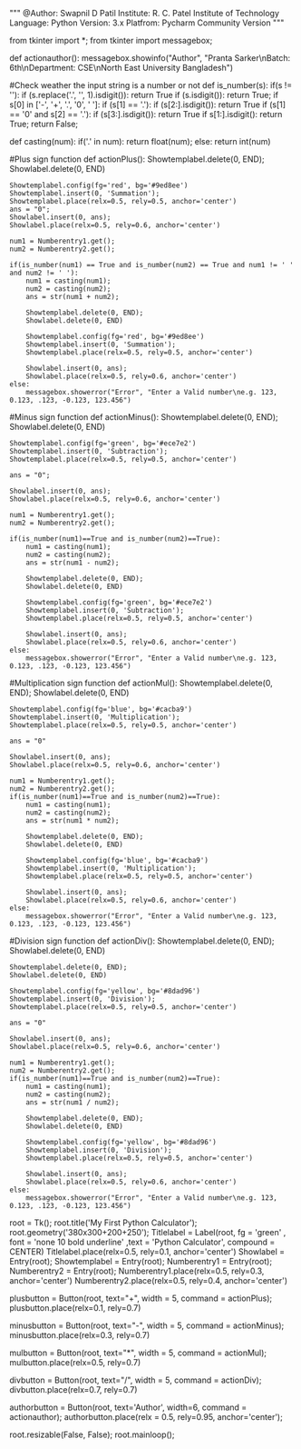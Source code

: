 """
@Author: Swapnil D Patil
Institute: R. C. Patel Institute of Technology
Language: Python
Version: 3.x
Platfrom: Pycharm Community Version
"""


from tkinter import *;
from tkinter import messagebox;

def actionauthor():
    messagebox.showinfo("Author", "Pranta Sarker\nBatch: 6th\nDepartment: CSE\nNorth East University Bangladesh")

#Check weather the input string is a number or not
def is_number(s):
    if(s != ''):
        if (s.replace('.', '', 1).isdigit()):
            return True
        if (s.isdigit()):
            return True;
        if s[0] in ['-', '+', '.', '0', ' ']:
            if (s[1] == '.'):
                if (s[2:].isdigit()):
                    return True
            if (s[1] == '0' and s[2] == '.'):
                if (s[3:].isdigit()):
                    return True
            if s[1:].isdigit():
                return True;
        return False;

def casting(num):
    if('.' in num):
        return float(num);
    else:
        return int(num)


#Plus sign function
def actionPlus():
    Showtemplabel.delete(0, END);
    Showlabel.delete(0, END)

    Showtemplabel.config(fg='red', bg='#9ed8ee')
    Showtemplabel.insert(0, 'Summation');
    Showtemplabel.place(relx=0.5, rely=0.5, anchor='center')
    ans = "0";
    Showlabel.insert(0, ans);
    Showlabel.place(relx=0.5, rely=0.6, anchor='center')

    num1 = Numberentry1.get();
    num2 = Numberentry2.get();

    if(is_number(num1) == True and is_number(num2) == True and num1 != ' ' and num2 != ' '):
        num1 = casting(num1);
        num2 = casting(num2);
        ans = str(num1 + num2);

        Showtemplabel.delete(0, END);
        Showlabel.delete(0, END)

        Showtemplabel.config(fg='red', bg='#9ed8ee')
        Showtemplabel.insert(0, 'Summation');
        Showtemplabel.place(relx=0.5, rely=0.5, anchor='center')

        Showlabel.insert(0, ans);
        Showlabel.place(relx=0.5, rely=0.6, anchor='center')
    else:
        messagebox.showerror("Error", "Enter a Valid number\ne.g. 123, 0.123, .123, -0.123, 123.456")

#Minus sign function
def actionMinus():
    Showtemplabel.delete(0, END);
    Showlabel.delete(0, END)

    Showtemplabel.config(fg='green', bg='#ece7e2')
    Showtemplabel.insert(0, 'Subtraction');
    Showtemplabel.place(relx=0.5, rely=0.5, anchor='center')

    ans = "0";

    Showlabel.insert(0, ans);
    Showlabel.place(relx=0.5, rely=0.6, anchor='center')

    num1 = Numberentry1.get();
    num2 = Numberentry2.get();

    if(is_number(num1)==True and is_number(num2)==True):
        num1 = casting(num1);
        num2 = casting(num2);
        ans = str(num1 - num2);

        Showtemplabel.delete(0, END);
        Showlabel.delete(0, END)

        Showtemplabel.config(fg='green', bg='#ece7e2')
        Showtemplabel.insert(0, 'Subtraction');
        Showtemplabel.place(relx=0.5, rely=0.5, anchor='center')

        Showlabel.insert(0, ans);
        Showlabel.place(relx=0.5, rely=0.6, anchor='center')
    else:
        messagebox.showerror("Error", "Enter a Valid number\ne.g. 123, 0.123, .123, -0.123, 123.456")

#Multiplication sign function
def actionMul():
    Showtemplabel.delete(0, END);
    Showlabel.delete(0, END)

    Showtemplabel.config(fg='blue', bg='#cacba9')
    Showtemplabel.insert(0, 'Multiplication');
    Showtemplabel.place(relx=0.5, rely=0.5, anchor='center')

    ans = "0"

    Showlabel.insert(0, ans);
    Showlabel.place(relx=0.5, rely=0.6, anchor='center')

    num1 = Numberentry1.get();
    num2 = Numberentry2.get();
    if(is_number(num1)==True and is_number(num2)==True):
        num1 = casting(num1);
        num2 = casting(num2);
        ans = str(num1 * num2);

        Showtemplabel.delete(0, END);
        Showlabel.delete(0, END)

        Showtemplabel.config(fg='blue', bg='#cacba9')
        Showtemplabel.insert(0, 'Multiplication');
        Showtemplabel.place(relx=0.5, rely=0.5, anchor='center')

        Showlabel.insert(0, ans);
        Showlabel.place(relx=0.5, rely=0.6, anchor='center')
    else:
        messagebox.showerror("Error", "Enter a Valid number\ne.g. 123, 0.123, .123, -0.123, 123.456")

#Division sign function
def actionDiv():
    Showtemplabel.delete(0, END);
    Showlabel.delete(0, END)

    Showtemplabel.delete(0, END);
    Showlabel.delete(0, END)

    Showtemplabel.config(fg='yellow', bg='#8dad96')
    Showtemplabel.insert(0, 'Division');
    Showtemplabel.place(relx=0.5, rely=0.5, anchor='center')

    ans = "0"

    Showlabel.insert(0, ans);
    Showlabel.place(relx=0.5, rely=0.6, anchor='center')

    num1 = Numberentry1.get();
    num2 = Numberentry2.get();
    if(is_number(num1)==True and is_number(num2)==True):
        num1 = casting(num1);
        num2 = casting(num2);
        ans = str(num1 / num2);

        Showtemplabel.delete(0, END);
        Showlabel.delete(0, END)

        Showtemplabel.config(fg='yellow', bg='#8dad96')
        Showtemplabel.insert(0, 'Division');
        Showtemplabel.place(relx=0.5, rely=0.5, anchor='center')

        Showlabel.insert(0, ans);
        Showlabel.place(relx=0.5, rely=0.6, anchor='center')
    else:
        messagebox.showerror("Error", "Enter a Valid number\ne.g. 123, 0.123, .123, -0.123, 123.456")

root = Tk();
root.title('My First Python Calculator');
root.geometry('380x300+200+250');
Titlelabel = Label(root, fg = 'green' , font = 'none 10 bold underline' ,text = 'Python Calculator', compound = CENTER)
Titlelabel.place(relx=0.5, rely=0.1, anchor='center')
Showlabel = Entry(root);
Showtemplabel = Entry(root);
Numberentry1 = Entry(root);
Numberentry2 = Entry(root);
Numberentry1.place(relx=0.5, rely=0.3, anchor='center')
Numberentry2.place(relx=0.5, rely=0.4, anchor='center')

plusbutton = Button(root, text="+", width = 5, command = actionPlus);
plusbutton.place(relx=0.1, rely=0.7)

minusbutton = Button(root, text="-", width = 5, command = actionMinus);
minusbutton.place(relx=0.3, rely=0.7)

mulbutton = Button(root, text="*", width = 5, command = actionMul);
mulbutton.place(relx=0.5, rely=0.7)

divbutton = Button(root, text="/", width = 5, command = actionDiv);
divbutton.place(relx=0.7, rely=0.7)

authorbutton = Button(root, text='Author', width=6, command = actionauthor);
authorbutton.place(relx = 0.5, rely=0.95, anchor='center');

root.resizable(False, False);
root.mainloop();
